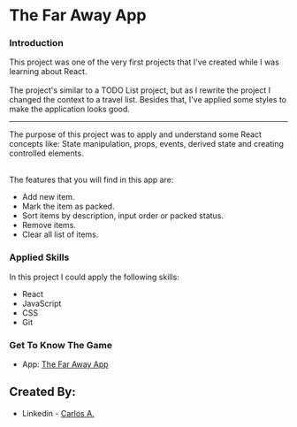 # The Far Away App

### Introduction

This project was one of the very first projects that I've created while I was learning about React.
<br><br>
The project's similar to a TODO List project, but as I rewrite the project I changed the context to a travel list. Besides that, I've applied some styles to make the application looks good. <br/>

---

The purpose of this project was to apply and understand some React concepts like: State manipulation, props, events, derived state and creating controlled elements.
<br><br>

The features that you will find in this app are: 

- Add new item.
- Mark the item as packed.
- Sort items by description, input order or packed status.
- Remove items.
- Clear all list of items.
### Applied Skills

In this project I could apply the following skills:<br>
* React
* JavaScript
* CSS
* Git

### Get To Know The Game
- App: [The Far Away App](https://the-far-away-app.vercel.app/)

## Created By:
- Linkedin - [Carlos A.](https://www.linkedin.com/in/carlosafonsoflach/)
